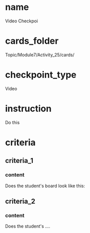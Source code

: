 # name
Video Checkpoi
 
# cards_folder
Topic/Module7/Activity_25/cards/

# checkpoint_type
Video

# instruction
Do this

# criteria

## criteria_1

### content
Does the student's board look like this:

## criteria_2

### content
Does the student's ....
